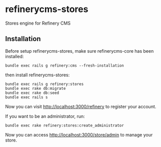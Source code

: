 refinerycms-stores
=================

Stores engine for Refinery CMS


## Installation
    
Before setup refinerycms-stores, make sure refinerycms-core has been installed:

    bundle exec rails g refinery:cms --fresh-installation

then install refinerycms-stores:
    
    bundle exec rails g refinery:stores
    bundle exec rake db:migrate
    bundle exec rake db:seed
    bundle exec rails s


Now you can visit [http://localhost:3000/refinery](http://localhost:3000/refinery) to register your account.


If you want to be an administrator, run:
     
    bundle exec rake refinery:stores:create_administrator

Now you can access
[http://localhost:3000/store/admin](http://localhost:3000/store/admin)
to manage your store.
